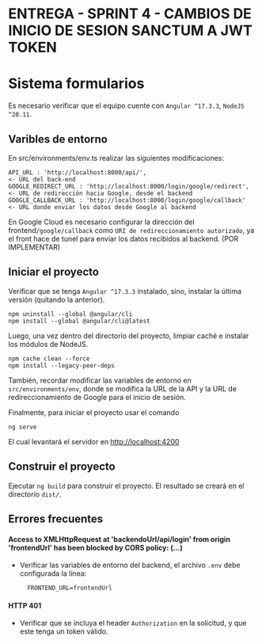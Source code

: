 # ENTREGA - SPRINT 4 - CAMBIOS DE INICIO DE SESION SANCTUM A JWT TOKEN

# Sistema formularios

Es necesario verificar que el equipo cuente con ``Angular ^17.3.3``, ``NodeJS ^20.11``.

## Varibles de entorno

En src/environments/env.ts realizar las siguientes modificaciones:

    API_URL : 'http://localhost:8000/api/',                                 <- URL del back-end
    GOOGLE_REDIRECT_URL : 'http://localhost:8000/login/google/redirect',    <- URL de redirección hacia Google, desde el backend
    GOOGLE_CALLBACK_URL : 'http://localhost:8000/login/google/callback'     <- URL donde enviar los datos desde Google al backend

En Google Cloud es necesario configurar la dirección del frontend`/google/callback` como `URI de redireccionamiento autorizado`, ya el front hace de tunel para enviar los datos recibidos al backend. (POR IMPLEMENTAR)


## Iniciar el proyecto

Verificar que se tenga ``Angular ^17.3.3`` instalado, sino, instalar la última versión (quitando la anterior).

    npm uninstall --global @angular/cli
    npm install --global @angular/cli@latest

Luego, una vez dentro del directorio del proyecto, limpiar caché e instalar los módulos de NodeJS.

    npm cache clean --force
    npm install --legacy-peer-deps

También, recordar modificar las variables de entorno en ``src/environments/env``, donde se modifica la URL de la API y la URL de redireccionamiento de Google para el inicio de sesión.

Finalmente, para iniciar el proyecto usar el comando

    ng serve

El cual levantará el servidor en [http://localhost:4200](http://localhost:4200)

## Construir el proyecto

Ejecutar `ng build` para construir el proyecto. El resultado se creará en el directorio `dist/`.


## Errores frecuentes

#### Access to XMLHttpRequest at 'backendoUrl/api/login' from origin 'frontendUrl' has been blocked by CORS policy: (...)

- Verificar las variables de entorno del backend, el archivo ``.env`` debe configurada la línea:


        FRONTEND_URL=frontendUrl

#### HTTP 401

- Verificar que se incluya el header ``Authorization`` en la solicitud, y que este tenga un token válido.
